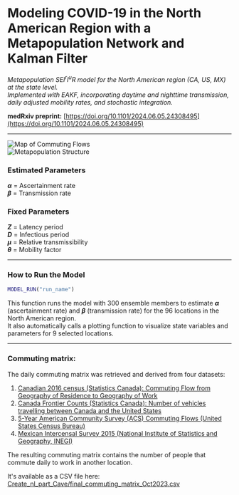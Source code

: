 # Modeling COVID-19 in the North American Region with a Metapopulation Network and Kalman Filter

_Metapopulation SEI<sup>r</sup>I<sup>u</sup>R model for the North American region (CA, US, MX) at the state level._  
_Implemented with EAKF, incorporating daytime and nighttime transmission, daily adjusted mobility rates, and stochastic integration._  

**medRxiv preprint:** [https://doi.org/10.1101/2024.06.05.24308495](https://doi.org/10.1101/2024.06.05.24308495)  

---

![Map of Commuting Flows](https://github.com/user-attachments/assets/aef9b42d-e2cb-4355-87fc-d3d9e670cbb0)  
![Metapopulation Structure](https://github.com/user-attachments/assets/2f386e76-9c25-42fe-9cb7-76be5f799259)  



### Estimated Parameters  
**_α_** = Ascertainment rate  
**_β_** = Transmission rate  

### Fixed Parameters  
**_Z_** = Latency period  
**_D_** = Infectious period  
**_µ_** = Relative transmissibility  
**_θ_** = Mobility factor  

---

### How to Run the Model  

```matlab
MODEL_RUN("run_name")
```
This function runs the model with 300 ensemble members to estimate **_α_** (ascertainment rate) and **_β_** (transmission rate) for the 96 locations in the North American region.  
It also automatically calls a plotting function to visualize state variables and parameters for 9 selected locations.  

---
### Commuting matrix:
The daily commuting matrix was retrieved and derived from four datasets:  

1) [Canadian 2016 census (Statistics Canada): Commuting Flow from Geography of Residence to Geography of Work](https://www12.statcan.gc.ca/census-recensement/2016/dp-pd/dt-td/Rp-eng.cfm?TABID=4&LANG=E&A=R&APATH=3&DETAIL=0&DIM=0&FL=A&FREE=0&GC=0&GL=-1&GID=1354564&GK=0&GRP=1&O=D&PID=111333&PRID=10&PTYPE=109445&S=0&SHOWALL=0&SUB=0&Temporal=2017&THEME=125&VID=0&VNAMEE=&VNAMEF=%20(2017)&D1=0&D2=0&D3=0&D4=0&D5=0&D6=0)  
2) [Canada Frontier Counts (Statistics Canada): Number of vehicles travelling between Canada and the United States](https://www150.statcan.gc.ca/t1/tbl1/en/tv.action?pid=2410000201)  
3) [5-Year American Community Survey (ACS) Commuting Flows (United States Census Bureau)](https://www.census.gov/data/tables/2015/demo/metro-micro/commuting-flows-2015.html)  
4) [Mexican Intercensal Survey 2015 (National Institute of Statistics and Geography, INEGI)](https://en.www.inegi.org.mx/programas/intercensal/2015/#Microdatos)  

The resulting commuting matrix contains the number of people that commute daily to work in another location.  

It's available as a CSV file here:  
[Create_nl_part_Cave/final_commuting_matrix_Oct2023.csv](Create_nl_part_Cave/final_commuting_matrix_Oct2023.csv)
